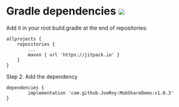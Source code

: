 # Gradle dependencies [![](https://jitpack.io/v/JoeRoy/MobShareDemo.svg)](https://jitpack.io/#JoeRoy/MobShareDemo)
Add it in your root build.gradle at the end of repositories:

	allprojects {
		repositories {
			...
			maven { url 'https://jitpack.io' }
		}
	}
Step 2. Add the dependency

	dependencies {
	        implementation 'com.github.JoeRoy:MobShareDemo:v1.0.3'
	}


